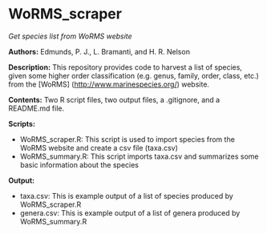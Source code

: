 # WoRMS_scraper
*Get species list from WoRMS website*

**Authors:** Edmunds, P. J., L. Bramanti, and H. R. Nelson

**Description:** This repository provides code to harvest a list of species, given some higher order classification (e.g. genus, family, order, class, etc.) from the [WoRMS] (http://www.marinespecies.org/) website.

**Contents:** Two R script files, two output files, a .gitignore, and a README.md file.

**Scripts:** 
* WoRMS_scraper.R: This script is used to import species from the WoRMS website and create a csv file (taxa.csv)
* WoRMS_summary.R: This script imports taxa.csv and summarizes some basic information about the species

**Output:**
* taxa.csv: This is example output of a list of species produced by WoRMS_scraper.R
* genera.csv: This is example output of a list of genera produced by WoRMS_summary.R
